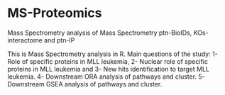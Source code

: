 # MS-Proteomics
Mass Spectrometry analysis of Mass Spectrometry ptn-BioIDs, KOs-interactome and ptn-IP

This is Mass Spectrometry analysis in R.
Main questions of the study:
1- Role of specific proteins in MLL leukemia,
2- Nuclear role of specific proteins in MLL leukemia and
3- New hits identification to target MLL leukemia.
4- Downstream ORA analysis of pathways and cluster.
5- Downstream GSEA analysis of pathways and cluster.
